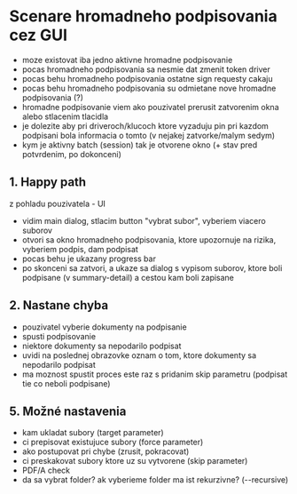 # Scenare hromadneho podpisovania cez GUI

- moze existovat iba jedno aktivne hromadne podpisovanie
- pocas hromadneho podpisovania sa nesmie dat zmenit token driver
- pocas behu hromadneho podpisovania ostatne sign requesty cakaju
- pocas behu hromadneho podpisovania su odmietane nove hromadne podpisovania (?)
- hromadne podpisovanie viem ako pouzivatel prerusit zatvorenim okna alebo stlacenim tlacidla
- je dolezite aby pri driveroch/klucoch ktore vyzaduju pin pri kazdom podpisani bola informacia o tomto (v nejakej zatvorke/malym sedym) 
- kym je aktivny batch (session) tak je otvorene okno (+ stav pred potvrdenim, po dokonceni)

## 1. Happy path
z pohladu pouzivatela - UI

- vidim main dialog, stlacim button "vybrat subor", vyberiem viacero suborov
- otvori sa okno hromadneho podpisovania, ktore upozornuje na rizika, vyberiem podpis, dam podpisat
- pocas behu je ukazany progress bar
- po skonceni sa zatvori, a ukaze sa dialog s vypisom suborov, ktore boli podpisane (v summary-detail) a cestou kam boli zapisane


## 2. Nastane chyba
- pouzivatel vyberie dokumenty na podpisanie
- spusti podpisovanie
- niektore dokumenty sa nepodarilo podpisat
- uvidi na poslednej obrazovke oznam o tom, ktore dokumenty sa nepodarilo podpisat
- ma moznost spustit proces este raz s pridanim skip parametru (podpisat tie co neboli podpisane)

## 5. Možné nastavenia
- kam ukladat subory (target parameter)
- ci prepisovat existujuce subory (force parameter)
- ako postupovat pri chybe (zrusit, pokracovat)
- ci preskakovat subory ktore uz su vytvorene (skip parameter)
- PDF/A check
- da sa vybrat folder? ak vyberieme folder ma ist rekurzivne? (--recursive)